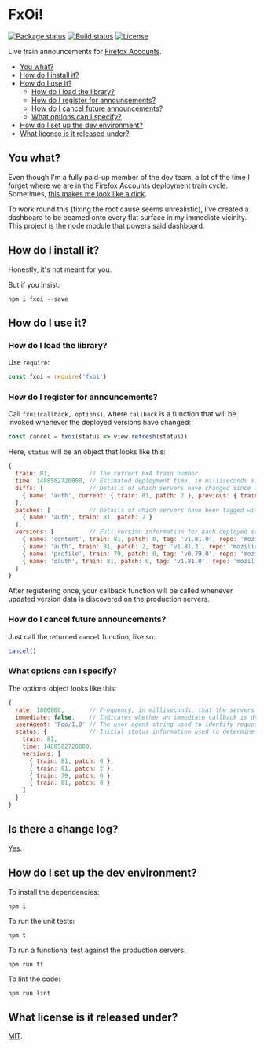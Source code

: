 # FxOi!

[![Package status](https://img.shields.io/npm/v/fxoi.svg?style=flat-square)](https://www.npmjs.com/package/fxoi)
[![Build status](https://img.shields.io/travis/philbooth/fxoi.svg?style=flat-square)](https://travis-ci.org/philbooth/fxoi)
[![License](https://img.shields.io/github/license/philbooth/fxoi.svg?style=flat-square)](https://opensource.org/licenses/MIT)

Live train announcements for [Firefox Accounts](https://accounts.firefox.com/).

* [You what?](#you-what)
* [How do I install it?](#how-do-i-install-it)
* [How do I use it?](#how-do-i-use-it)
  * [How do I load the library?](#how-do-i-load-the-library)
  * [How do I register for announcements?](#how-do-i-register-for-announcements)
  * [How do I cancel future announcements?](how-do-i-cancel-future-announcements)
  * [What options can I specify?](#what-options-can-i-specify)
* [How do I set up the dev environment?](#how-do-i-set-up-the-dev-environment)
* [What license is it released under?](#what-license-is-it-released-under)

## You what?

Even though I'm
a fully paid-up member
of the dev team,
a lot of the time
I forget where we are
in the Firefox Accounts
deployment train cycle.
Sometimes,
[this makes me look like a dick](https://github.com/mozilla/fxa-activity-metrics/issues/57#issuecomment-283642668).

To work round this
(fixing the root cause
seems unrealistic),
I've created a dashboard
to be beamed onto every flat surface
in my immediate vicinity.
This project is the node module
that powers said dashboard.

## How do I install it?

Honestly,
it's not meant for you.

But if you insist:

```
npm i fxoi --save
```

## How do I use it?

### How do I load the library?

Use `require`:

```js
const fxoi = require('fxoi')
```

### How do I register for announcements?

Call `fxoi(callback, options)`,
where `callback` is a function
that will be invoked whenever
the deployed versions have changed:

```js
const cancel = fxoi(status => view.refresh(status))
```

Here,
`status` will be an object
that looks like this:

```js
{
  train: 81,           // The current FxA train number.
  time: 1488582720000, // Estimated deployment time, in milliseconds since the epoch, UTC.
  diffs: [             // Details of which servers have changed since the last announcement.
    { name: 'auth', current: { train: 81, patch: 2 }, previous: { train: 81, patch: 1 } }
  ],
  patches: [           // Details of which servers have been tagged with a patch level.
    { name: 'auth', train: 81, patch: 2 }
  ],
  versions: [          // Full version information for each deployed server.
    { name: 'content', train: 81, patch: 0, tag: 'v1.81.0', repo: 'mozilla/fxa-content-server' },
    { name: 'auth', train: 81, patch: 2, tag: 'v1.81.2', repo: 'mozilla/fxa-auth-server-private' },
    { name: 'profile', train: 79, patch: 0, tag: 'v0.79.0', repo: 'mozilla/fxa-profile-server' },
    { name: 'oauth', train: 81, patch: 0, tag: 'v1.81.0', repo: 'mozilla/fxa-oauth-server' }
  ]
}
```

After registering once,
your callback function will be called
whenever updated version data
is discovered
on the production servers.

### How do I cancel future announcements?

Just call the returned `cancel` function, like so:

```js
cancel()
```

### What options can I specify?

The options object looks like this:

```js
{
  rate: 1800000,       // Frequency, in milliseconds, that the servers will be checked. Defaults to 1 hour.
  immediate: false,    // Indicates whether an immediate callback is desired. Defaults to `true`.
  userAgent: 'Foo/1.0' // The user agent string used to identify requests to the server.
  status: {            // Initial status information used to determine whether the data has changed.
    train: 81,
    time: 1488582720000,
    versions: [
	  { train: 81, patch: 0 },
	  { train: 81, patch: 2 },
	  { train: 79, patch: 0 },
	  { train: 81, patch: 0 }
    ]
  }
}
```

## Is there a change log?

[Yes](CHANGELOG.md).

## How do I set up the dev environment?

To install the dependencies:

```
npm i
```

To run the unit tests:

```
npm t
```

To run a functional test against the production servers:

```
npm run tf
```

To lint the code:

```
npm run lint
```

## What license is it released under?

[MIT](LICENSE).

